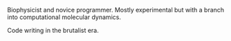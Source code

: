 Biophysicist and novice programmer.  Mostly experimental but with a branch into computational molecular dynamics.

Code writing in the brutalist era.

<!---
Shirihu/Shirihu is a ✨ special ✨ repository because its `README.md` (this file) appears on your GitHub profile.
You can click the Preview link to take a look at your changes.
--->
